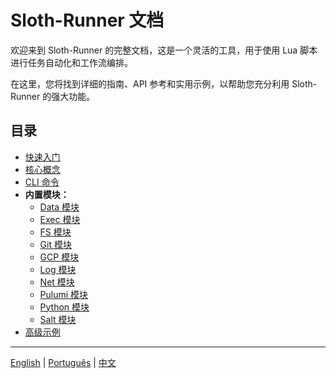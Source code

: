 # Sloth-Runner 文档

欢迎来到 Sloth-Runner 的完整文档，这是一个灵活的工具，用于使用 Lua 脚本进行任务自动化和工作流编排。

在这里，您将找到详细的指南、API 参考和实用示例，以帮助您充分利用 Sloth-Runner 的强大功能。

## 目录

*   [快速入门](./getting-started.md)
*   [核心概念](./core-concepts.md)
*   [CLI 命令](./CLI.md)
*   **内置模块：**
    *   [Data 模块](./modules/data.md)
    *   [Exec 模块](./modules/exec.md)
    *   [FS 模块](./modules/fs.md)
    *   [Git 模块](./modules/git.md)
    *   [GCP 模块](./modules/gcp.md)
    *   [Log 模块](./modules/log.md)
    *   [Net 模块](./modules/net.md)
    *   [Pulumi 模块](./modules/pulumi.md)
    *   [Python 模块](./modules/python.md)
    *   [Salt 模块](./modules/salt.md)
*   [高级示例](./advanced-examples.md)

---
[English](../en/index.md) | [Português](../pt/index.md) | [中文](./index.md)